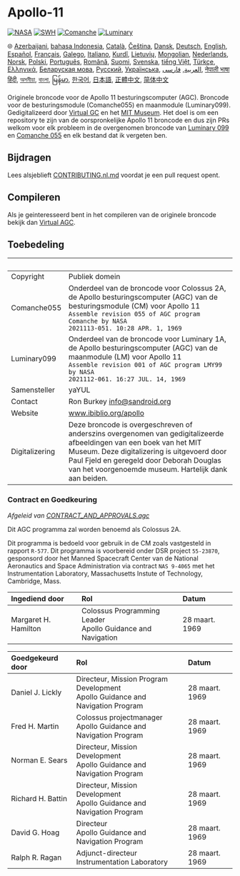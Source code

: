 # Apollo-11

[![NASA][1]][2]
[![SWH]][SWH_URL]
[![Comanche]][ComancheMilestone]
[![Luminary]][LuminaryMilestone]

🌐
[Azerbaijani][AZ],
[bahasa Indonesia][ID],
[Català][CA],
[Čeština][CZ],
[Dansk][DA],
[Deutsch][DE],
[English][EN],
[Español][ES],
[Français][FR],
[Galego][GL],
[Italiano][IT],
[Kurdî][KU],
[Lietuvių][LT],
[Mongolian][MN],
[Nederlands][NL],
[Norsk][NO],
[Polski][PL],
[Português][PT_BR],
[Română][RO],
[Suomi][FI],
[Svenska][SV],
[tiếng Việt][VI],
[Türkçe][TR],
[Ελληνικά][GR],
[Беларуская мова][BE],
[Русский][RU],
[Українська][UK],
[العربية][AR],
[فارسی][FA],
[नेपाली भाषा][NE]
[हिंदी][HI_IN],
[অসমীয়া][AS_IN],
[বাংলা][BD_BN],
[မြန်မာ][MM],
[한국어][KO_KR],
[日本語][JA],
[正體中文][ZH_TW],
[简体中文][ZH_CN]

[AR]:README.ar.md
[AS_IN]:README.as_in.md
[AZ]:README.az.md
[BD_BN]:README.bd_bn.md
[BE]:README.be.md
[CA]:README.ca.md
[CZ]:README.cz.md
[DA]:README.da.md
[DE]:README.de.md
[EN]:../README.md
[ES]:README.es.md
[FA]:README.fa.md
[FI]:README.fi.md
[FR]:README.fr.md
[GL]:README.gl.md
[GR]:README.gr.md
[HI_IN]:README.hi_in.md
[ID]:README.id.md
[IT]:README.it.md
[JA]:README.ja.md
[KO_KR]:README.ko_kr.md
[KU]:README.ku.md
[LT]:README.lt.md
[MM]:README.mm.md
[MN]:README.mn.md
[NE]:README.ne.md
[NL]:README.nl.md
[NO]:README.no.md
[PL]:README.pl.md
[PT_BR]:README.pt_br.md
[RO]:README.ro.md
[RU]:README.ru.md
[SV]:README.sv.md
[TR]:README.tr.md
[UK]:README.uk.md
[VI]:README.vi.md
[ZH_CN]:README.zh_cn.md
[ZH_TW]:README.zh_tw.md

Originele broncode voor de Apollo 11 besturingscomputer (AGC). Broncode voor de besturingsmodule (Comanche055) en maanmodule (Luminary099). Gedigitalizeerd door [Virtual GC][3] en het [MIT Museum][4]. Het doel is om een repository te zijn van de oorspronkelijke Apollo 11 broncode en dus zijn PRs welkom voor elk probleem in de overgenomen broncode van [Luminary 099][5] en [Comanche 055][6] en elk bestand dat ik vergeten ben.

## Bijdragen

Lees alsjeblieft [CONTRIBUTING.nl.md][7] voordat je een pull request opent.

## Compileren

Als je geinteresseerd bent in het compileren van de originele broncode bekijk dan [Virtual AGC][8].

## Toebedeling

&nbsp;         | &nbsp;
:------------- | :-----
Copyright      | Publiek domein
Comanche055    | Onderdeel van de broncode voor Colossus 2A, de Apollo besturingscomputer (AGC) van de besturingsmodule (CM) voor Apollo 11<br>`Assemble revision 055 of AGC program Comanche by NASA`<br>`2021113-051. 10:28 APR. 1, 1969`
Luminary099    | Onderdeel van de broncode voor Luminary 1A, de Apollo besturingscomputer (AGC) van de maanmodule (LM) voor Apollo 11<br>`Assemble revision 001 of AGC program LMY99 by NASA`<br>`2021112-061. 16:27 JUL. 14, 1969`
Samensteller   | yaYUL
Contact        | Ron Burkey <info@sandroid.org>
Website        | www.ibiblio.org/apollo
Digitalizering | Deze broncode is overgeschreven of anderszins overgenomen van gedigitalizeerde afbeeldingen van een boek van het MIT Museum. Deze digitalizering is uitgevoerd door Paul Fjeld en geregeld door Deborah Douglas van het voorgenoemde museum. Hartelijk dank aan beiden.

### Contract en Goedkeuring

*Afgeleid van [CONTRACT_AND_APPROVALS.agc]*

Dit AGC programma zal worden benoemd als Colossus 2A.

Dit programma is bedoeld voor gebruik in de CM zoals vastgesteld in rapport `R-577`. Dit programma is voorbereid onder DSR project `55-23870`, gesponsord door het Manned Spacecraft Center van de National Aeronautics and Space Administration via contract `NAS 9-4065` met het Instrumentation Laboratory, Massachusetts Instute of Technology, Cambridge, Mass.

Ingediend door       | Rol | Datum
:------------------- | :-- | :----
Margaret H. Hamilton | Colossus Programming Leader<br>Apollo Guidance and Navigation | 28 maart. 1969

Goedgekeurd door  | Rol | Datum
:---------------- | :-- | :----
Daniel J. Lickly  | Directeur, Mission Program Development<br>Apollo Guidance and Navigation Program | 28 maart. 1969
Fred H. Martin    | Colossus projectmanager<br>Apollo Guidance and Navigation Program | 28 maart. 1969
Norman E. Sears   | Directeur, Mission Development<br>Apollo Guidance and Navigation Program | 28 maart. 1969
Richard H. Battin | Directeur, Mission Development<br>Apollo Guidance and Navigation Program | 28 maart. 1969
David G. Hoag     | Directeur<br>Apollo Guidance and Navigation Program | 28 maart. 1969
Ralph R. Ragan    | Adjunct-directeur<br>Instrumentation Laboratory | 28 maart. 1969

[CONTRACT_AND_APPROVALS.agc]:https://github.com/chrislgarry/Apollo-11/blob/master/Comanche055/CONTRACT_AND_APPROVALS.agc
[1]:https://flat.badgen.net/badge/NASA/Mission%20Overview/0B3D91
[2]:https://www.nasa.gov/mission_pages/apollo/missions/apollo11.html
[3]:http://www.ibiblio.org/apollo/
[4]:http://web.mit.edu/museum/
[5]:http://www.ibiblio.org/apollo/ScansForConversion/Luminary099/
[6]:http://www.ibiblio.org/apollo/ScansForConversion/Comanche055/
[7]:https://github.com/chrislgarry/Apollo-11/blob/master/Translations/CONTRIBUTING.nl.md
[8]:https://github.com/rburkey2005/virtualagc
[SWH]:https://flat.badgen.net/badge/Software%20Heritage/Archive/0B3D91
[SWH_URL]:https://archive.softwareheritage.org/browse/origin/https://github.com/chrislgarry/Apollo-11/
[Comanche]:https://flat.badgen.net/github/milestones/chrislgarry/Apollo-11/1
[ComancheMilestone]:https://github.com/chrislgarry/Apollo-11/milestone/1
[Luminary]:https://flat.badgen.net/github/milestones/chrislgarry/Apollo-11/2
[LuminaryMilestone]:https://github.com/chrislgarry/Apollo-11/milestone/2
